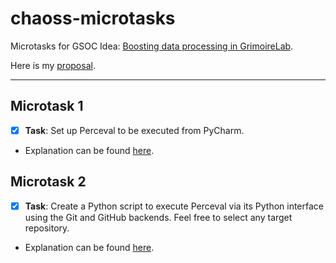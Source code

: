 # chaoss-microtasks
 
Microtasks for GSOC Idea: [Boosting data processing in GrimoireLab](https://github.com/chaoss/grimoirelab/issues/285).

Here is my [proposal]().

---

## Microtask 1

- [x] **Task**: Set up Perceval to be executed from PyCharm.

- Explanation can be found [here](./microtask-1).


## Microtask 2

- [x] **Task**: Create a Python script to execute Perceval via its Python interface using the Git and GitHub backends. Feel free to select any target repository.

- Explanation can be found [here](./microtask-2).